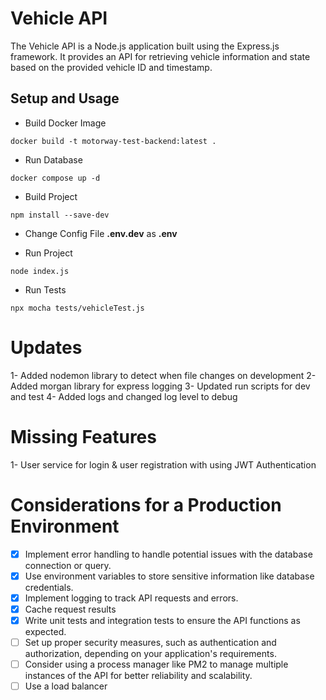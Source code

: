 # Vehicle API

The Vehicle API is a Node.js application built using the Express.js framework. It provides an API for retrieving vehicle information and state based on the provided vehicle ID and timestamp.

## Setup and Usage

- Build Docker Image

```
docker build -t motorway-test-backend:latest .
```

- Run Database

```
docker compose up -d
```

- Build Project

```
npm install --save-dev
```

- Change Config File **.env.dev** as **.env**

- Run Project

```
node index.js
```

- Run Tests

```
npx mocha tests/vehicleTest.js
```

# Updates

1- Added nodemon library to detect when file changes on development
2- Added morgan library for express logging
3- Updated run scripts for dev and test
4- Added logs and changed log level to debug

# Missing Features

1- User service for login & user registration with using JWT Authentication

# Considerations for a Production Environment

- [x] Implement error handling to handle potential issues with the database connection or query.
- [x] Use environment variables to store sensitive information like database credentials.
- [x] Implement logging to track API requests and errors.
- [x] Cache request results
- [x] Write unit tests and integration tests to ensure the API functions as expected.
- [ ] Set up proper security measures, such as authentication and authorization, depending on your application's requirements.
- [ ] Consider using a process manager like PM2 to manage multiple instances of the API for better reliability and scalability.
- [ ] Use a load balancer
